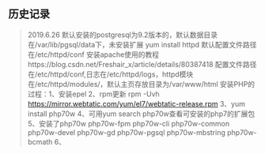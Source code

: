 ## 历史记录
>2019.6.26
>    默认安装的postgresql为9.2版本的，默认数据目录在/var/lib/pgsql/data下，未安装扩展
>    yum install httpd 默认配置文件路径在/etc/httpd/conf
>    安装apache使用的教程https://blog.csdn.net/Freshair_x/article/details/80387418
>    配置文件路径在/etc/httpd/conf,日志在/etc/httpd/logs，httpd模块在/etc/httpd/modules/，默认主页存放目录为/var/www/html
>    安装PHP的过程：1、安装epel
>                  2、rpm更新 rpm -Uvh https://mirror.webtatic.com/yum/el7/webtatic-release.rpm
>                  3、yum install php70w
>                  4、可用yum search php70w查看可安装的php7的扩展包
>                  5、安装了php70w php70w-fpm php70w-cli php70w-common php70w-devel php70w-gd php70w-pgsql php70w-mbstring php70w-bcmath
>                  6、
